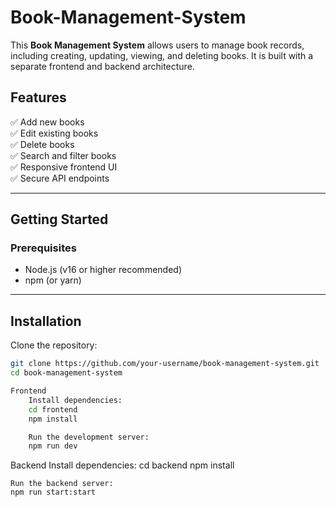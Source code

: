 # Book-Management-System

This **Book Management System** allows users to manage book records, including creating, updating, viewing, and deleting books. It is built with a separate frontend and backend architecture.

## Features

✅ Add new books  
✅ Edit existing books  
✅ Delete books  
✅ Search and filter books  
✅ Responsive frontend UI  
✅ Secure API endpoints

---

## Getting Started

### Prerequisites

- Node.js (v16 or higher recommended)
- npm (or yarn)

---

## Installation

Clone the repository:

```bash
git clone https://github.com/your-username/book-management-system.git
cd book-management-system

Frontend
    Install dependencies:
    cd frontend
    npm install

    Run the development server:
    npm run dev
```

Backend
    Install dependencies:
    cd backend
    npm install

    Run the backend server:
    npm run start:start

